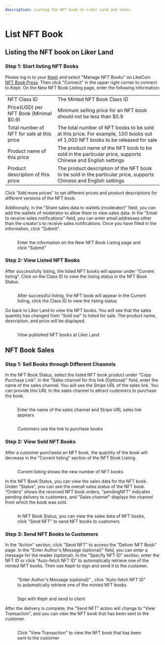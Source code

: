```yaml
---
description: Listing the NFT book on Liker Land and sales
---
```


# List NFT Book

## Listing the NFT book on Liker Land

### Step 1: Start listing NFT Books

Please log in to your [Keplr](https://docs.like.co/v/zh/general-guides/wallet/keplr) and select "Manage NFT Books" on LikeCoin [NFT Book Press](https://likecoin.github.io/nft-book-press/). Then click "Connect" in the upper right corner to connect to Keplr. On the New NFT Book Listing page, enter the following information:

|                                            |                                                                                                                                |
| ------------------------------------------ | ------------------------------------------------------------------------------------------------------------------------------ |
| NFT Class ID                               | The Minted NFT Book Class ID                                                                                                   |
| Price(USD) per NFT Book (Minimal $0.9)     | Minimum selling price for an NFT book should not be less than $0.9                                                             |
| Total number of NFT for sale at this price | The total number of NFT books to be sold at this price. For example, 100 books out of 1,000 NFT books to be released for sale  |
| Product name of this price                 | The product name of the NFT book to be sold in the particular price, supports Chinese and English settings                     |
| Product description of this price          | The product description of the NFT book to be sold in the particular price, supports Chinese and English settings              |

Click "Add more prices" to set different prices and product descriptions for different versions of the NFT book.

Additionally, in the "Share sales data to wallets (moderator)" field, you can add the wallets of moderator to allow them to view sales data. In the "Email to receive sales notifications" field, you can enter email addresses other than the creator's to receive sales notifications. Once you have filled in the information, click "Submit".

<figure><img src="../../../.gitbook/assets/List NFT Book 1.png" alt=""><figcaption><p>Enter the information on the New NFT Book Listing page and click "Submit"</p></figcaption></figure>

### Step 2: View Listed NFT Books

After successfully listing, the listed NFT books will appear under "Current listing". Click on the Class ID to view the listing status in the NFT Book Status.

<figure><img src="../../../.gitbook/assets/List NFT Book 2.png" alt=""><figcaption><p>After successful listing, the NFT book will appear in the Current listing, click the Class ID to view the listing status</p></figcaption></figure>

Go back to Liker Land to view the NFT books. You will see that the sales quantity has changed from "Sold out" to listed for sale. The product name, description, and price will be displayed.

<figure><img src="../../../.gitbook/assets/List NFT Book 3.png" alt=""><figcaption><p>View published NFT books at Liker Land</p></figcaption></figure>

## NFT Book Sales

### Step 1: Sell Books through Different Channels

In the NFT Book Status, select the listed NFT book product under "Copy Purchase Link". In the "Sales channel for this link (Optional)" field, enter the name of the sales channel. You will see the Stripe URL of the sales link. You can provide this URL to the sales channel to attract customers to purchase the book.

<figure><img src="../../../.gitbook/assets/List NFT Book 4.png" alt=""><figcaption><p>Enter the name of the sales channel and Stripe URL sales link appears</p></figcaption></figure>

<figure><img src="../../../.gitbook/assets/List NFT Book 5.png" alt=""><figcaption><p>Customers use the link to purchase books</p></figcaption></figure>

### Step 2: View Sold NFT Books

After a customer purchases an NFT book, the quantity of the book will decrease in the "Current listing" section of the NFT Book Listing.

<figure><img src="../../../.gitbook/assets/List NFT Book 6.png" alt=""><figcaption><p>Current listing shows the new number of NFT books</p></figcaption></figure>

In the NFT Book Status, you can view the sales data for the NFT book. Under "Status", you can see the overall sales status of the NFT book. "Orders" shows the received NFT book orders, "pendingNFT" indicates pending delivery to customers, and "Sales channel" displays the channel from which the book was sold.

<figure><img src="../../../.gitbook/assets/List NFT Book 7.png" alt=""><figcaption><p>In NFT Book Status, you can view the sales data of NFT books, click "Send NFT" to send NFT books to customers</p></figcaption></figure>

### Step 3: Send NFT Books to Customers

In the "Action" section, click "Send NFT" to access the "Deliver NFT Book" page. In the "Enter Author's Message (optional)" field, you can enter a message for the reader (optional). In the "Specify NFT ID" section, enter the NFT ID or click "Auto-fetch NFT ID" to automatically retrieve one of the minted NFT books. Then use Keplr to sign and send it to the customer.

<figure><img src="../../../.gitbook/assets/List NFT Book 8.png" alt=""><figcaption><p>"Enter Author's Message (optional)" , click "Auto-fetch NFT ID" to automatically retrieve one of the minted NFT books</p></figcaption></figure>

<figure><img src="../../../.gitbook/assets/List NFT Book 9.png" alt=""><figcaption><p>Sign with Keplr and send to client</p></figcaption></figure>

After the delivery is complete, the "Send NFT" action will change to "View Transaction", and you can view the NFT book that has been sent to the customer.

<figure><img src="../../../.gitbook/assets/List NFT Book 10.png" alt=""><figcaption><p>Click "View Transaction" to view the NFT book that has been sent to the customer</p></figcaption></figure>
